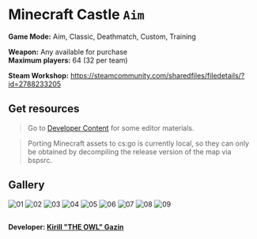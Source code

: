 # Minecraft Castle `Aim`
**Game Mode:** Aim, Classic, Deathmatch, Custom, Training

**Weapon:** Any available for purchase
<br>**Maximum players:** 64 (32 per team)

**Steam Workshop:** https://steamcommunity.com/sharedfiles/filedetails/?id=2788233205

## Get resources
> Go to [Developer Content](https://github.com/Redesaile/csgo-developer) for some editor materials.

> Porting Minecraft assets to cs:go is currently local, so they can only be obtained by decompiling the release version of the map via bspsrc.

## Gallery
![01](https://user-images.githubusercontent.com/90133781/161253592-47a37bea-575a-4012-9b5b-3e1335feafa4.png)
![02](https://user-images.githubusercontent.com/90133781/161253612-9fcdc184-f316-4963-945d-13c1c20338ab.png)
![03](https://user-images.githubusercontent.com/90133781/161253620-28f8b8ee-6e45-4fda-b48f-159d469997f0.png)
![04](https://user-images.githubusercontent.com/90133781/161253638-5723a582-f5fd-4ab5-bf48-76f86ffe4b20.png)
![05](https://user-images.githubusercontent.com/90133781/161253655-cfa74d3d-4830-4f10-8a68-af32689ae72b.png)
![06](https://user-images.githubusercontent.com/90133781/161253671-0122ed10-719f-4483-bfd9-0992d02b4a3a.png)
![07](https://user-images.githubusercontent.com/90133781/161253690-1792e916-9374-4855-806b-927c9ad4dba3.png)
![08](https://user-images.githubusercontent.com/90133781/161253710-00e70e2e-9c81-44f1-840d-770076624f51.png)
![09](https://user-images.githubusercontent.com/90133781/161253723-b08d44ac-1b4d-4046-b9a3-1f1db492c2b9.png)

##
**Developer: [Kirill "THE OWL" Gazin](https://github.com/redesaile)**
